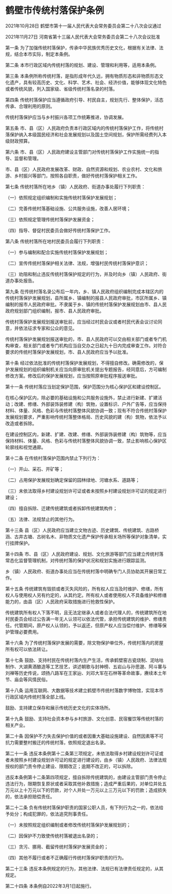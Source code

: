 # 鹤壁市传统村落保护条例

2021年10月28日 鹤壁市第十一届人民代表大会常务委员会第二十八次会议通过

2021年11月27日 河南省第十三届人民代表大会常务委员会第二十八次会议批准



第一条 为了加强传统村落保护，传承中华民族优秀历史文化，根据有关法律、法规，结合本市实际，制定本条例。

第二条 本市行政区域内传统村落的规划、建设、管理和利用等，适用本条例。

第三条 本条例所称传统村落，是指形成年代久远，拥有物质形态和非物质形态文化遗产，具有较高历史、文化、科学、艺术、社会、经济价值，能够体现文化特色或者传统风貌，列入国家级、省级传统村落名录的村落。

第四条 传统村落保护应当遵循政府引导、村民自主，规划先行、整体保护，活态传承、合理利用的原则。

传统村落保护应当与乡村振兴各项工作统筹推进，协调发展。

第五条 市、县（区）人民政府负责本行政区域内的传统村落保护工作，将传统村落保护纳入本级国民经济和社会发展规划以及国土空间规划，保护所需经费列入本级财政预算。

第六条 市、县（区）人民政府建设主管部门对传统村落保护工作实施统一的指导、监督和管理。

市、县（区）人民政府发展改革、财政、自然资源和规划、农业农村、文化和旅游、乡村振兴等部门，按照各自职责，做好传统村落保护相关工作。

第七条 传统村落所在地乡（镇）人民政府、街道办事处履行下列职责：

（一）依照规定组织编制和实施传统村落保护发展规划；

（二）完善传统村落基础设施、公共服务设施，改善人居环境；

（三）依照规定管理传统村落保护发展资金；

（四）指导、督促村民委员会做好传统村落保护工作。

第八条 传统村落所在地村民委员会履行下列职责：

（一）参与编制和配合实施传统村落保护发展规划；

（二）宣传传统村落保护相关法律、法规，增强村民传统村落保护意识；

（三）劝阻和制止违反传统村落保护规定的行为，并及时向乡（镇）人民政府、街道办事处报告。

第九条 在传统村落名录公布后一年内，乡、镇人民政府组织编制完成本辖区内的传统村落保护发展规划，县所属乡、镇编制的报县人民政府审批，市区所属乡、镇编制的报市人民政府审批。不隶属于乡、镇的传统村落保护发展规划由市、县人民政府规划部门组织编制，报市、县人民政府审批。

传统村落保护发展规划报送审批前，应当经过村民会议或者村民代表会议讨论同意，并依法征求专家和公众的意见。

传统村落保护发展规划报送审批的，市、县人民政府可以交由相关部门或者专门机构审查，相关部门或者专门机构应当自交办之日起九十日内完成审查工作。对符合要求的传统村落保护发展规划，市、县人民政府应当予以批准。

第十条 经过依法批准的传统村落保护发展规划，不得擅自修改。确需修改的，保护发展规划的组织编制机关应当向原审批机关提出专题报告，经同意后，方可编制修改方案。修改后的保护发展规划，应当按照原审批程序报送审批。

第十一条 传统村落应当划定保护范围，保护范围分为核心保护区和建设控制区。

在核心保护区内，除必要的基础设施和公共服务设施外，禁止进行新建、扩建活动；改建、修缮、外部装饰装修建（构）筑物，设置标识、户外广告等，应当保持材料、体量、风格、色彩与传统村落整体风貌协调一致；现有不符合传统村落保护发展规划要求，严重影响传统村落整体格局、历史风貌的建（构）筑物，依法予以改造或者拆除。

在建设控制区内，新建、扩建、改建、修缮、外部装饰装修建（构）筑物等，应当保持材料、体量、风格、色彩与传统村落整体风貌协调一致，禁止影响核心保护区轮廓线和视觉通廊。

第十二条 在传统村落保护范围内禁止下列行为：

（一）开山、采石、开矿等；

（二）占用保护发展规划确定保留的园林绿地、河塘水系、道路等；

（三）未依法取得乡村建设规划许可证或者未按照乡村建设规划许可证的规定进行建设；

（四）擅自拆除、迁建传统建筑或者拆卸传统建筑构件；

（五）法律、法规禁止的其他行为。

第十三条 县（区）人民政府应当建立文物古迹、历史建筑、传统建筑、古路桥涵、古井古塘、古树名木、非物质文化遗产保护传承相关场所等保护对象清单，实行挂牌保护。

第十四条 市、县（区）人民政府建设、规划、文化旅游等部门应当建立传统村落常态化监督管理机制，对传统村落的保护状况和规划实施进行跟踪监测。

乡（镇）人民政府、街道办事处应当在传统村落中明确专门人员协助其开展日常工作。

第十五条 传统建筑有毁损或者灭失风险的，所有权人应当及时维护、修缮，所有权人与使用权人另有约定的，从其约定。所有权人或者使用权人不具备维护和修缮能力的，由县（区）人民政府采取措施进行抢救性保护。

传统建筑所有权人下落不明，且无法定继承人或者合法代理人的，传统建筑所在地村民委员会经过公告满一年无人认领可以依法代管，承担传统建筑的维护、修缮责任。代管期间，原产权人认领的，予以返还，但原产权人应当偿付维护、修缮等保护管理必要费用。

第十六条 为了传统村落保护发展的需要，除文物保护单位外，传统村落内的房屋所有权可以依法转让。

第十七条 鼓励、支持村民在传统村落内生产生活，传承鹤壁窑古瓷烧制、泥咕咕制作、大湖黄酒酿造等工艺技艺，讲述朝歌与封神榜、五岩山与孙思邈、阿斗寨与刘禅等历史传说，颂扬八路军在王家辿、刘邓大军在石林等革命故事，赓续本土年节、庙会等风情民俗。

第十八条 运用互联网、大数据等技术建立鹤壁市传统村落数字博物馆，实现本市行政区域内传统村落全部上线。

鼓励、支持建立保存和展示传统历史文化的实体场所。

第十九条 鼓励、支持社会资本参与乡村旅游、文化创意、民宿餐饮等传统村落的相关产业。

第二十条 因保护不力失去保护价值的或者因重大基础设施建设、自然因素等不可抗力需要整村搬迁的传统村落，依照规定退出名录。

第二十一条 违反本条例第十二条第三项规定，未依法取得乡村建设规划许可证或者未按照乡村建设规划许可证的规定进行建设的，由乡（镇）人民政府、法律法规授权的部门责令停止建设、限期改正；逾期不改正的，可以拆除。

违反本条例第十二条第四项规定，擅自拆除传统建筑的，由建设主管部门责令停止违法行为，限期恢复原状或者采取其他补救措施；造成严重后果的，对单位并处五万元以上十万元以下的罚款，对个人并处一万元以上三万元以下的罚款；造成损失的，依法承担赔偿责任。

第二十二条 负有传统村落保护职责的国家公职人员，有下列行为之一的，依法给予处分；构成犯罪的，依法追究刑事责任。

（一）未按照规定组织编制或者修改传统村落保护发展规划的；

（二）因保护不力致使传统村落被退出名录的；

（三）贪污、挪用、截留传统村落保护发展资金的；

（四）其他不履行或者不正确履行传统村落保护职责的行为。

第二十三条 违反本条例规定的行为，其他法律、法规已有法律责任规定的，从其规定。

第二十四条 本条例自2022年3月1日起施行。